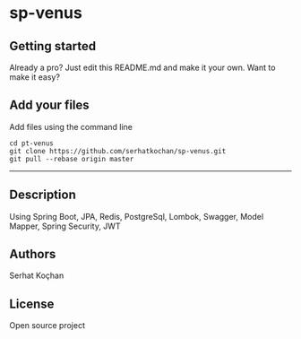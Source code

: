 # sp-venus

## Getting started

Already a pro? Just edit this README.md and make it your own. Want to make it easy?

## Add your files
Add files using the command line
```
cd pt-venus
git clone https://github.com/serhatkochan/sp-venus.git
git pull --rebase origin master
```

***
## Description
Using Spring Boot, JPA, Redis, PostgreSql, Lombok, Swagger, Model Mapper, Spring Security, JWT

## Authors
Serhat Koçhan

## License
Open source project
